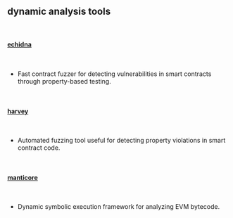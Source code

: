 ## dynamic analysis tools

<br>

#### [echidna](https://github.com/crytic/echidna/)

<br>

* Fast contract fuzzer for detecting vulnerabilities in smart contracts through property-based testing.

<br>

#### [harvey](https://consensys.net/diligence/fuzzing/)

<br>

* Automated fuzzing tool useful for detecting property violations in smart contract code.

<br>


#### [manticore](https://github.com/trailofbits/manticore)

<br>

* Dynamic symbolic execution framework for analyzing EVM bytecode.

<br>
